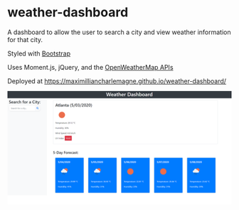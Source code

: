 # weather-dashboard
A dashboard to allow the user to search a city and view weather information for that city.

Styled with [Bootstrap](https://getbootstrap.com/docs/4.4/getting-started/introduction/)

Uses Moment.js, jQuery, and the [OpenWeatherMap APIs](https://openweathermap.org/api)

Deployed at https://maximilliancharlemagne.github.io/weather-dashboard/

![a screenshot of the dashboard](./assets/images/weather-dashboard.PNG)
